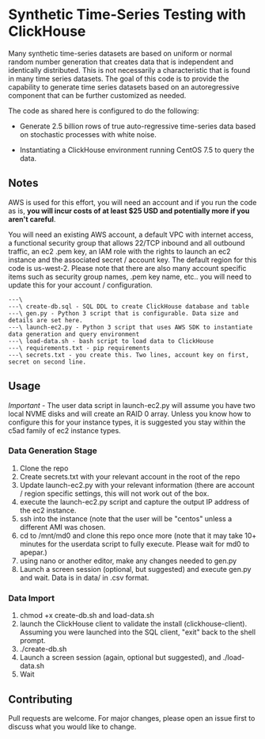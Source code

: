 # Synthetic Time-Series Testing with ClickHouse 

Many synthetic time-series datasets are based on uniform or normal random number generation that creates data that is independent and identically distributed. This is not necessarily a characteristic that is found in many time series datasets. The goal of this code is to provide the capability to generate time series datasets based on an autoregressive component that can be further customized as needed. 

The code as shared here is configured to do the following:

* Generate 2.5 billion rows of true auto-regressive time-series data based on stochastic processes with white noise. 

* Instantiating a ClickHouse environment running CentOS 7.5 to query the data.

## Notes

AWS is used for this effort, you will need an account and if you run the code as is, **you will incur costs of at least $25 USD and potentially more if you aren't careful**. 

You will need an existing AWS account, a default VPC with internet access, a functional security group that allows 22/TCP inbound and all outbound traffic, an ec2 .pem key, an IAM role with the rights to launch an ec2 instance and the associated secret / account key. The default region for this code is us-west-2. Please note that there are also many account specific items such as security group names, .pem key name, etc.. you will need to update this for your account / configuration.


```
---\
---\ create-db.sql - SQL DDL to create ClickHouse database and table
---\ gen.py - Python 3 script that is configurable. Data size and details are set here.
---\ launch-ec2.py - Python 3 script that uses AWS SDK to instantiate data generation and query environment
---\ load-data.sh - bash script to load data to ClickHouse
---\ requirements.txt - pip requirements
---\ secrets.txt - you create this. Two lines, account key on first, secret on second line.

```

## Usage
*Important* - The user data script in launch-ec2.py will assume you have two local NVME disks and will create an RAID 0 array. Unless you know how to configure this for your instance types, it is suggested you stay within the c5ad family of ec2 instance types. 

### Data Generation Stage
1. Clone the repo
2. Create secrets.txt with your relevant account in the root of the repo
3. Update launch-ec2.py with your relevant information (there are account / region specific settings, this will not work out of the box.
4. execute the launch-ec2.py script and capture the output IP address of the ec2 instance.
5. ssh into the instance (note that the user will be "centos" unless a different AMI was chosen.
6. cd to /mnt/md0 and clone this repo once more (note that it may take 10+ minutes for the userdata script to fully execute. Please wait for md0 to apepar.)
7. using nano or another editor, make any changes needed to gen.py
8. Launch a screen session (optional, but suggested) and execute gen.py and wait. Data is in data/ in .csv format.

### Data Import
1. chmod +x create-db.sh and load-data.sh
2. launch the ClickHouse client to validate the install (clickhouse-client). Assuming you were launched into the SQL client, "exit" back to the shell prompt. 
3. ./create-db.sh
4. Launch a screen session (again, optional but suggested), and ./load-data.sh
5. Wait

## Contributing
Pull requests are welcome. For major changes, please open an issue first to discuss what you would like to change.

